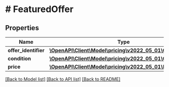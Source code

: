 # # FeaturedOffer

## Properties

Name | Type | Description | Notes
------------ | ------------- | ------------- | -------------
**offer_identifier** | [**\OpenAPI\Client\Model\pricing\v2022_05_01\OfferIdentifier**](OfferIdentifier.md) |  |
**condition** | [**\OpenAPI\Client\Model\pricing\v2022_05_01\Condition**](Condition.md) |  | [optional]
**price** | [**\OpenAPI\Client\Model\pricing\v2022_05_01\Price**](Price.md) |  | [optional]

[[Back to Model list]](../../README.md#models) [[Back to API list]](../../README.md#endpoints) [[Back to README]](../../README.md)
